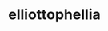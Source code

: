 ---
title: elliottophellia
github: https://github.com/elliottophellia
mode: dark
transition: 1s
score: 84.6
archetype:
- Anime
---
